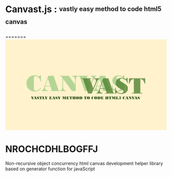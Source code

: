 # Canvast.js : <sup><sub>vastly easy method to code html5 canvas<sub><sup>
=======
<img src=".github/logo.png">

# NROCHCDHLBOGFFJ
Non-recursive object concurrency html canvas development helper library based on generator function for javaScript
